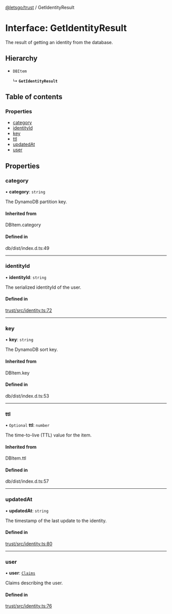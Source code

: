 [@letsgo/trust](../README.md) / GetIdentityResult

# Interface: GetIdentityResult

The result of getting an identity from the database.

## Hierarchy

- `DBItem`

  ↳ **`GetIdentityResult`**

## Table of contents

### Properties

- [category](GetIdentityResult.md#category)
- [identityId](GetIdentityResult.md#identityid)
- [key](GetIdentityResult.md#key)
- [ttl](GetIdentityResult.md#ttl)
- [updatedAt](GetIdentityResult.md#updatedat)
- [user](GetIdentityResult.md#user)

## Properties

### category

• **category**: `string`

The DynamoDB partition key.

#### Inherited from

DBItem.category

#### Defined in

db/dist/index.d.ts:49

___

### identityId

• **identityId**: `string`

The serialized identityId of the user.

#### Defined in

[trust/src/identity.ts:72](https://github.com/47chapters/letsgo/blob/5310a6f/packages/trust/src/identity.ts#L72)

___

### key

• **key**: `string`

The DynamoDB sort key.

#### Inherited from

DBItem.key

#### Defined in

db/dist/index.d.ts:53

___

### ttl

• `Optional` **ttl**: `number`

The time-to-live (TTL) value for the item.

#### Inherited from

DBItem.ttl

#### Defined in

db/dist/index.d.ts:57

___

### updatedAt

• **updatedAt**: `string`

The timestamp of the last update to the identity.

#### Defined in

[trust/src/identity.ts:80](https://github.com/47chapters/letsgo/blob/5310a6f/packages/trust/src/identity.ts#L80)

___

### user

• **user**: [`Claims`](Claims.md)

Claims describing the user.

#### Defined in

[trust/src/identity.ts:76](https://github.com/47chapters/letsgo/blob/5310a6f/packages/trust/src/identity.ts#L76)
